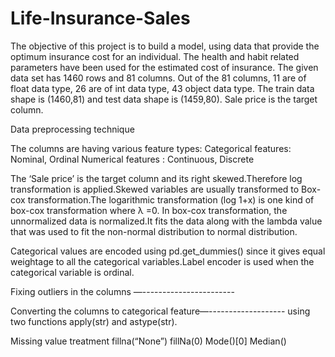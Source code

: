 # Life-Insurance-Sales
The objective of this project is to build a model, using data that provide the optimum insurance cost for an individual. The health and habit related parameters have been used for the estimated cost of insurance.
The given data set has 1460 rows and 81 columns. Out of the 81 columns, 11 are of float data type, 26 are of int data type, 43 object data type. The train data shape is (1460,81) and test data shape is (1459,80). Sale price is the target column. 

Data preprocessing technique

The columns are having various feature types:
Categorical features:    Nominal, Ordinal
Numerical features : Continuous, Discrete

The ‘Sale price’ is the target column and its right skewed.Therefore log transformation is applied.Skewed variables are usually transformed to Box-cox transformation.The logarithmic transformation (log 1+x) is one kind of box-cox transformation where λ =0. In box-cox transformation, the unnormalized data is normalized.It fits the data along with the lambda value that was used to fit the non-normal distribution to normal distribution.
 
Categorical values are encoded using pd.get_dummies() since it gives equal weightage to all the categorical variables.Label encoder is used when the categorical variable is ordinal.

Fixing outliers in the columns —-----------------------

Converting the columns to categorical feature—-------------------
using  two functions apply(str) and astype(str).

Missing value treatment 
fillna(“None”)
fillNa(0)
Mode()[0]
Median()

